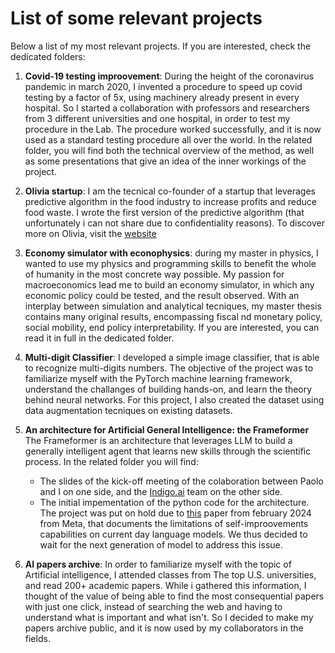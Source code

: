 # List of some relevant projects
Below a list of my most relevant projects. If you are interested, check the dedicated folders:

1) **Covid-19 testing improovement**: During the height of the coronavirus pandemic in march 2020, I invented a procedure to speed up covid testing by a factor of 5x, using machinery already present in every hospital. So I started a collaboration with professors and researchers from 3 different universities and one hospital, in order to test my procedure in the Lab. The procedure worked successfully, and it is now used as a standard testing procedure all over the world. In the related folder, you will find both the technical overview of the method, as well as some presentations that give an idea of the inner workings of the project.

2) **Olivia startup**: I am the tecnical co-founder of a startup that leverages predictive algorithm in the food industry to increase profits and reduce food waste. I wrote the first version of the predictive algorithm (that unfortunately i can not share due to confidentiality reasons). To discover more on Olivia, visit the [website](https://www.olivia-software.com/en)

3) **Economy simulator with econophysics**: during my master in physics, I wanted to use my physics and programming skills to benefit the whole of humanity in the most concrete way possible. My passion for macroeconomics lead me to build an economy simulator, in which any economic policy could be tested, and the result observed. With an interplay between simulation and analytical tecniques, my master thesis contains many original results, encompassing fiscal nd monetary policy, social mobility, end policy interpretability. If you are interested, you can read it in full in the dedicated folder.

4) **Multi-digit Classifier**: I developed a simple image classifier, that is able to recognize multi-digits numbers. The objective of the project was to familiarize myself with the PyTorch machine learning framework, understand the challanges of building hands-on, and learn the theory behind neural networks.
For this project, I also created the dataset using data augmentation tecniques on existing datasets.

5) **An architecture for Artificial General Intelligence: the Frameformer** The Frameformer is an architecture that leverages LLM to build a generally intelligent agent that learns new skills through the scientific process. In the related folder you will find:
    - The slides of the kick-off meeting of the colaboration between Paolo and I on one side, and the [Indigo.ai](https://indigo.ai/en/) team on the other side. 
    - The initial impementation of the python code for the architecture.
The project was put on hold due to [this](https://arxiv.org/abs/2401.10020) paper from february 2024 from Meta, that documents the limitations of self-improovements capabilities on current day language models. We thus decided to wait for the next generation of model to address this issue.

6) **AI papers archive**: In order to familiarize myself with the topic of Artificial intelligence, I attended classes from The top U.S. universities, and read 200+ academic papers. While i gathered this information, I thought of the value of being able to find the most consequential papers with just one click, instead of searching the web and having to understand what is important and what isn't. So I decided to make my papers archive public, and it is now used by my collaborators in the fields.